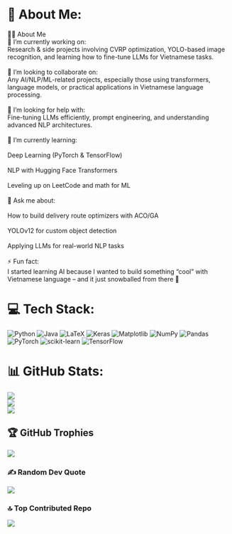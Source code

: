 # 💫 About Me:
👨‍💻 About Me<br>🔭 I’m currently working on:<br>Research & side projects involving CVRP optimization, YOLO-based image recognition, and learning how to fine-tune LLMs for Vietnamese tasks.<br><br>🌟 I’m looking to collaborate on:<br>Any AI/NLP/ML-related projects, especially those using transformers, language models, or practical applications in Vietnamese language processing.<br><br>🤝 I’m looking for help with:<br>Fine-tuning LLMs efficiently, prompt engineering, and understanding advanced NLP architectures.<br><br>🌱 I’m currently learning:<br><br>Deep Learning (PyTorch & TensorFlow)<br><br>NLP with Hugging Face Transformers<br><br>Leveling up on LeetCode and math for ML<br><br>💬 Ask me about:<br><br>How to build delivery route optimizers with ACO/GA<br><br>YOLOv12 for custom object detection<br><br>Applying LLMs for real-world NLP tasks<br><br>⚡ Fun fact:<br>I started learning AI because I wanted to build something “cool” with Vietnamese language – and it just snowballed from there 🚀


# 💻 Tech Stack:
![Python](https://img.shields.io/badge/python-3670A0?style=for-the-badge&logo=python&logoColor=ffdd54) ![Java](https://img.shields.io/badge/java-%23ED8B00.svg?style=for-the-badge&logo=openjdk&logoColor=white) ![LaTeX](https://img.shields.io/badge/latex-%23008080.svg?style=for-the-badge&logo=latex&logoColor=white) ![Keras](https://img.shields.io/badge/Keras-%23D00000.svg?style=for-the-badge&logo=Keras&logoColor=white) ![Matplotlib](https://img.shields.io/badge/Matplotlib-%23ffffff.svg?style=for-the-badge&logo=Matplotlib&logoColor=black) ![NumPy](https://img.shields.io/badge/numpy-%23013243.svg?style=for-the-badge&logo=numpy&logoColor=white) ![Pandas](https://img.shields.io/badge/pandas-%23150458.svg?style=for-the-badge&logo=pandas&logoColor=white) ![PyTorch](https://img.shields.io/badge/PyTorch-%23EE4C2C.svg?style=for-the-badge&logo=PyTorch&logoColor=white) ![scikit-learn](https://img.shields.io/badge/scikit--learn-%23F7931E.svg?style=for-the-badge&logo=scikit-learn&logoColor=white) ![TensorFlow](https://img.shields.io/badge/TensorFlow-%23FF6F00.svg?style=for-the-badge&logo=TensorFlow&logoColor=white)
# 📊 GitHub Stats:
![](https://github-readme-stats.vercel.app/api?username=AnhQu4nn&theme=tokyonight&hide_border=false&include_all_commits=false&count_private=false)<br/>
![](https://nirzak-streak-stats.vercel.app/?user=AnhQu4nn&theme=tokyonight&hide_border=false)<br/>
![](https://github-readme-stats.vercel.app/api/top-langs/?username=AnhQu4nn&theme=tokyonight&hide_border=false&include_all_commits=false&count_private=false&layout=compact)

## 🏆 GitHub Trophies
![](https://github-profile-trophy.vercel.app/?username=AnhQu4nn&theme=tokyonight&no-frame=false&no-bg=true&margin-w=4)

### ✍️ Random Dev Quote
![](https://quotes-github-readme.vercel.app/api?type=horizontal&theme=tokyonight)

### 🔝 Top Contributed Repo
![](https://github-contributor-stats.vercel.app/api?username=AnhQu4nn&limit=5&theme=tokyonight&combine_all_yearly_contributions=true)

<!-- Proudly created with GPRM ( https://gprm.itsvg.in ) -->
